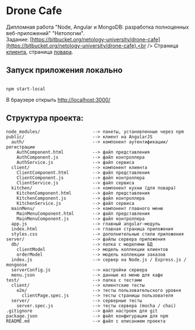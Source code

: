 # Drone Cafe

Дипломная работа "Node, Angular и MongoDB: разработка полноценных веб-приложений" "Нетологии".
<br />
Задание: [https://bitbucket.org/netology-university/drone-cafe](https://bitbucket.org/netology-university/drone-cafe).<br />
Страница [клиента](https://drone-cafe-app.herokuapp.com/#!/),
страница [повара](https://drone-cafe-app.herokuapp.com/#!/kitchen).

## Запуск приложения локально

```

npm start-local
```

В браузере открыть [http://localhost:3000/](http://localhost:3000/)

## Структура проекта:

```
node_modules/                    --> пакеты, установленные через npm
public/                          --> клиент на AngularJS
  auth/                          --> компонент аутентификации/регистрации
    AuthComponent.html           --> файл представления
    AuthComponent.js             --> файл контроллера
    AuthService.js               --> файл сервиса
  client/                        --> компонент клиента
    ClientComponent.html         --> файл представления
    ClientComponent.js           --> файл контроллера
    ClientService.js             --> файл сервиса
  kitchen/                       --> компонент кухни (для повара)
    KitchenComponent.html        --> файл представления
    KitchenComponent.js          --> файл контроллера
    KitchenService.js            --> файл сервиса
  mainMenu/                      --> компонент главного меню
    MainMenuComponent.html       --> файл представления
    MainMenuComponent.js         --> файл контроллера
  app.js                         --> главный angular-модуль
  index.html                     --> главная страница приложения
  styles.css                     --> дополнительные стили приложения
server/                          --> файлы сервера приложения
  db/                            --> папка с моделями БД
    clientModel                  --> модель коллекции клиентов
    orderModel                   --> модель коллекции заказов
  index.js                       --> сервер на Node.js / Express.js / mongoose
  serverConfig.js                --> настройки сервера
  menu.json                      --> данные из меню для кафе
test/                            --> папка с тестами
  client/                        --> клиентские тесты
    e2e/                         --> тесты пользовательского уровня
      clientPage.spec.js         --> тесты страницы пользователя
  server/                        --> серверные тесты
    server.spec.js               --> тесты сервера (mocha / chai)
.gitignore                       --> файл настроек для git
package.json                     --> файл конфигурации для npm
README.md                        --> файл с описанием проекта
```
